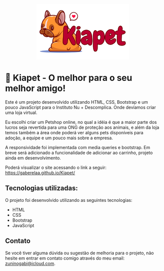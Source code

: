 <div align="center">
  <img src="assets/images/layout/logo.png" width="300px">
</div>

# 🐾 Kiapet - O melhor para o seu melhor amigo!

Este é um projeto desenvolvido utilizando HTML, CSS, Bootstrap e um pouco JavaScript para o Instituto Nu + Descomplica.
Onde devíamos criar uma loja virtual.

Eu escolhi criar um Petshop online, no qual a idéia é que a maior parte dos lucros seja revertida para uma ONG de proteção aos animais,
e além da loja temos também a área onde poderá ver alguns pets disponíveis para adoção, a equipe e um pouco mais sobre a empresa.

A responsividade foi implementada com media queries e bootstrap.
Em breve será adicionado a funcionalidade de adicionar ao carrinho, projeto ainda em desenvolvimento.

Poderá visualizar o site acessando o link a seguir:
https://gaberelaa.github.io/Kiapet/

## Tecnologias utilizadas:
O projeto foi desenvolvido utilizando as seguintes tecnologias:

- HTML
- CSS
- Bootstrap
- JavaScript

## Contato

Se você tiver alguma dúvida ou sugestão de melhoria para o projeto, não hesite em entrar em contato comigo através do meu email: zuninogabi@icloud.com.
